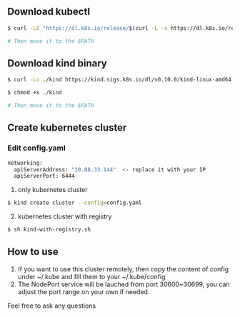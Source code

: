 ## Download kubectl

```bash
$ curl -LO "https://dl.k8s.io/release/$(curl -L -s https://dl.k8s.io/release/stable.txt)/bin/linux/amd64/kubectl"

# Then move it to the $PATH
```

## Download kind binary
```bash
$ curl -Lo ./kind https://kind.sigs.k8s.io/dl/v0.10.0/kind-linux-amd64

$ chmod +x ./kind

# Then move it to the $PATH
```

## Create kubernetes cluster
### Edit config.yaml
```bash
networking:
  apiServerAddress: "10.88.33.144"  <- replace it with your IP
  apiServerPort: 6444
```

1. only kubernetes cluster
```bash
$ kind create cluster --config=config.yaml
```

2. kubernetes cluster with registry
```bash
$ sh kind-with-registry.sh
```

## How to use
1. If you want to use this cluster remotely, then copy the content of config under ~/.kube and fill them to your ~/.kube/config
2. The NodePort service will be lauched from port 30600~30699, you can adjust the port range on your own if needed.

Feel free to ask any questions